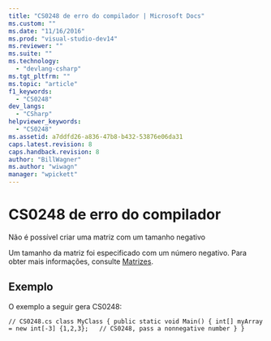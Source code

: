 ```yaml
---
title: "CS0248 de erro do compilador | Microsoft Docs"
ms.custom: ""
ms.date: "11/16/2016"
ms.prod: "visual-studio-dev14"
ms.reviewer: ""
ms.suite: ""
ms.technology: 
  - "devlang-csharp"
ms.tgt_pltfrm: ""
ms.topic: "article"
f1_keywords: 
  - "CS0248"
dev_langs: 
  - "CSharp"
helpviewer_keywords: 
  - "CS0248"
ms.assetid: a7ddfd26-a836-47b8-b432-53876e06da31
caps.latest.revision: 8
caps.handback.revision: 8
author: "BillWagner"
ms.author: "wiwagn"
manager: "wpickett"
---
```

# CS0248 de erro do compilador
Não é possível criar uma matriz com um tamanho negativo  
  
 Um tamanho da matriz foi especificado com um número negativo. Para obter mais informações, consulte [Matrizes](../../csharp/programming-guide/arrays/index.md).  
  
## Exemplo  
 O exemplo a seguir gera CS0248:  
  
```  
// CS0248.cs class MyClass { public static void Main() { int[] myArray = new int[-3] {1,2,3};   // CS0248, pass a nonnegative number } }  
```